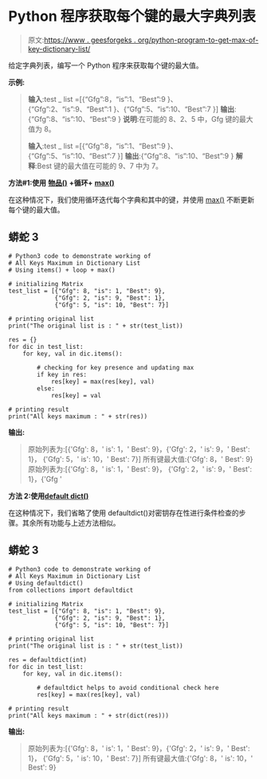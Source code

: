 # Python 程序获取每个键的最大字典列表

> 原文:[https://www . geesforgeks . org/python-program-to-get-max-of-key-dictionary-list/](https://www.geeksforgeeks.org/python-program-to-get-maximum-of-each-key-dictionary-list/)

给定字典列表，编写一个 Python 程序来获取每个键的最大值。

**示例:**

> **输入**:test _ list =[{“Gfg”:8，“is”:1、“Best”:9 }、{“Gfg”:2、“is”:9、“Best”:1 }、{“Gfg”:5、“is”:10、“Best”:7 }]
> **输出**:{“Gfg”:8、“is”:10、“Best”:9 }
> **说明**:在可能的 8、2、5 中，Gfg 键的最大值为 8。
> 
> **输入**:test _ list =[{“Gfg”:8，“is”:1、“Best”:9 }、{“Gfg”:5、“is”:10、“Best”:7 }]
> **输出**:{“Gfg”:8、“is”:10、“Best”:9 }
> **解释**:Best 键的最大值在可能的 9、7 中为 7。

**方法#1:使用** [**物品()**](https://www.geeksforgeeks.org/python-dictionary-items-method/) **+循环+** [**max()**](https://www.geeksforgeeks.org/python-max-function/)

在这种情况下，我们使用循环迭代每个字典和其中的键，并使用 [max()](https://www.geeksforgeeks.org/python-max-function/) 不断更新每个键的最大值。

## 蟒蛇 3

```
# Python3 code to demonstrate working of
# All Keys Maximum in Dictionary List
# Using items() + loop + max()

# initializing Matrix
test_list = [{"Gfg": 8, "is": 1, "Best": 9},
             {"Gfg": 2, "is": 9, "Best": 1},
             {"Gfg": 5, "is": 10, "Best": 7}]

# printing original list
print("The original list is : " + str(test_list))

res = {}
for dic in test_list:
    for key, val in dic.items():

        # checking for key presence and updating max
        if key in res:
            res[key] = max(res[key], val)
        else:
            res[key] = val

# printing result
print("All keys maximum : " + str(res))
```

**输出:**

> 原始列表为:[{'Gfg': 8，' is': 1，' Best': 9}，{'Gfg': 2，' is': 9，' Best': 1}，
> {'Gfg': 5，' is': 10，' Best': 7}]
> 所有键最大值:{'Gfg': 8，' Best': 9}原始列表为:[{'Gfg': 8，' is': 1，' Best': 9}，
> {'Gfg': 2，' is': 9，' Best': 1}，{'Gfg '

**方法 2:使用**[**default dict()**](https://www.geeksforgeeks.org/defaultdict-in-python/)

在这种情况下，我们省略了使用 defaultdict()对密钥存在性进行条件检查的步骤。其余所有功能与上述方法相似。

## 蟒蛇 3

```
# Python3 code to demonstrate working of
# All Keys Maximum in Dictionary List
# Using defaultdict()
from collections import defaultdict

# initializing Matrix
test_list = [{"Gfg": 8, "is": 1, "Best": 9},
             {"Gfg": 2, "is": 9, "Best": 1},
             {"Gfg": 5, "is": 10, "Best": 7}]

# printing original list
print("The original list is : " + str(test_list))

res = defaultdict(int)
for dic in test_list:
    for key, val in dic.items():

        # defaultdict helps to avoid conditional check here
        res[key] = max(res[key], val)

# printing result
print("All keys maximum : " + str(dict(res)))
```

**输出:**

> 原始列表为:[{'Gfg': 8，' is': 1，' Best': 9}，{'Gfg': 2，' is': 9，' Best': 1}，
> {'Gfg': 5，' is': 10，' Best': 7}]
> 所有键最大值:{'Gfg': 8，' is': 10，' Best': 9}